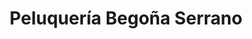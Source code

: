 ---
title: "Peluquería Begoña Serrano"
url: /pamplona-iruna/peluqueria-begona-serrano/
shop: peluquería
---